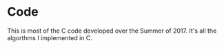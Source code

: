 # Code
  This is most of the C code developed over the Summer of 2017. It's all the algorthms I implemented in C. 
